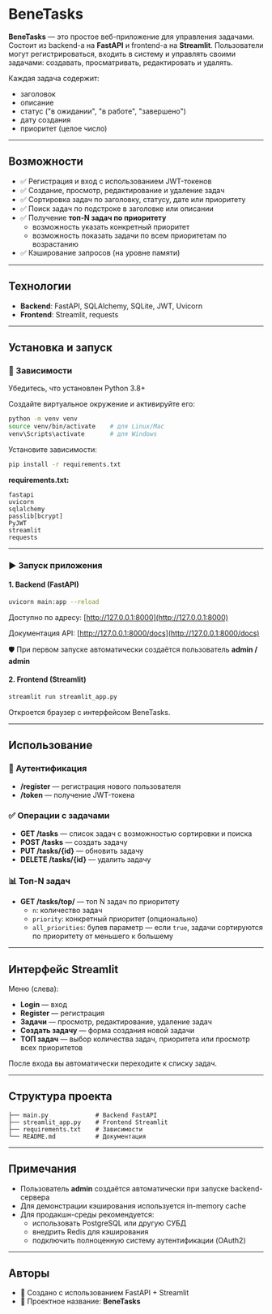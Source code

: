 # BeneTasks

**BeneTasks** — это простое веб-приложение для управления задачами. Состоит из backend-а на **FastAPI** и frontend-а на **Streamlit**. Пользователи могут регистрироваться, входить в систему и управлять своими задачами: создавать, просматривать, редактировать и удалять.

Каждая задача содержит:
- заголовок
- описание
- статус ("в ожидании", "в работе", "завершено")
- дату создания
- приоритет (целое число)

---

## Возможности

- ✅ Регистрация и вход с использованием JWT-токенов
- ✅ Создание, просмотр, редактирование и удаление задач
- ✅ Сортировка задач по заголовку, статусу, дате или приоритету
- ✅ Поиск задач по подстроке в заголовке или описании
- ✅ Получение **топ-N задач по приоритету**
  - возможность указать конкретный приоритет
  - возможность показать задачи по всем приоритетам по возрастанию
- ✅ Кэширование запросов (на уровне памяти)

---

## Технологии

- **Backend**: FastAPI, SQLAlchemy, SQLite, JWT, Uvicorn
- **Frontend**: Streamlit, requests

---

## Установка и запуск

### 🔧 Зависимости

Убедитесь, что установлен Python 3.8+

Создайте виртуальное окружение и активируйте его:
```bash
python -m venv venv
source venv/bin/activate    # для Linux/Mac
venv\Scripts\activate       # для Windows
```

Установите зависимости:
```bash
pip install -r requirements.txt
```

**requirements.txt:**
```
fastapi
uvicorn
sqlalchemy
passlib[bcrypt]
PyJWT
streamlit
requests
```

---

### ▶️ Запуск приложения

#### 1. Backend (FastAPI)
```bash
uvicorn main:app --reload
```
Доступно по адресу: [http://127.0.0.1:8000](http://127.0.0.1:8000)

Документация API: [http://127.0.0.1:8000/docs](http://127.0.0.1:8000/docs)

🛡️ При первом запуске автоматически создаётся пользователь **admin / admin**

#### 2. Frontend (Streamlit)
```bash
streamlit run streamlit_app.py
```
Откроется браузер с интерфейсом BeneTasks.

---

## Использование

### 🔐 Аутентификация
- **/register** — регистрация нового пользователя
- **/token** — получение JWT-токена

### ✅ Операции с задачами
- **GET /tasks** — список задач с возможностью сортировки и поиска
- **POST /tasks** — создать задачу
- **PUT /tasks/{id}** — обновить задачу
- **DELETE /tasks/{id}** — удалить задачу

### 📊 Топ-N задач
- **GET /tasks/top/** — топ N задач по приоритету
  - `n`: количество задач
  - `priority`: конкретный приоритет (опционально)
  - `all_priorities`: булев параметр — если `true`, задачи сортируются по приоритету от меньшего к большему

---

## Интерфейс Streamlit

Меню (слева):
- **Login** — вход
- **Register** — регистрация
- **Задачи** — просмотр, редактирование, удаление задач
- **Создать задачу** — форма создания новой задачи
- **ТОП задач** — выбор количества задач, приоритета или просмотр всех приоритетов

После входа вы автоматически переходите к списку задач.

---

## Структура проекта

```
├── main.py             # Backend FastAPI
├── streamlit_app.py    # Frontend Streamlit
├── requirements.txt    # Зависимости
└── README.md           # Документация
```

---

## Примечания

- Пользователь **admin** создаётся автоматически при запуске backend-сервера
- Для демонстрации кэширования используется in-memory cache
- Для продакшн-среды рекомендуется:
  - использовать PostgreSQL или другую СУБД
  - внедрить Redis для кэширования
  - подключить полноценную систему аутентификации (OAuth2)

---

## Авторы

- 🤖 Создано с использованием FastAPI + Streamlit
- 📌 Проектное название: **BeneTasks**
